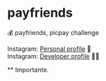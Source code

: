# payfriends
:moneybag: payfriends, picpay challenge

Instagram: <a href="https://www.instagram.com/baptistellafe/" target="_blank" title="Follow me">Personal profile</a> :handshake:
<br>
Instagram: <a href="https://www.instagram.com/baptistellafe/" target="_blank" title="Follow me">Developer profile</a> :man_artist:

** Importante.
